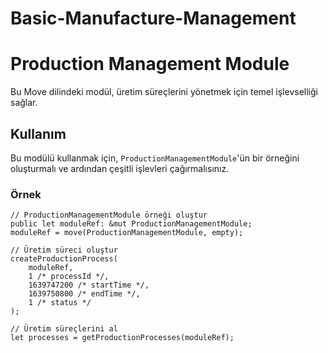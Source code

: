 # Basic-Manufacture-Management

# Production Management Module

Bu Move dilindeki modül, üretim süreçlerini yönetmek için temel işlevselliği sağlar.

## Kullanım

Bu modülü kullanmak için, `ProductionManagementModule`'ün bir örneğini oluşturmalı ve ardından çeşitli işlevleri çağırmalısınız.

### Örnek

```move
// ProductionManagementModule örneği oluştur
public let moduleRef: &mut ProductionManagementModule;
moduleRef = move(ProductionManagementModule, empty);

// Üretim süreci oluştur
createProductionProcess(
    moduleRef,
    1 /* processId */,
    1639747200 /* startTime */,
    1639750800 /* endTime */,
    1 /* status */
);

// Üretim süreçlerini al
let processes = getProductionProcesses(moduleRef);

